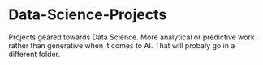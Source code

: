 # Data-Science-Projects
Projects geared towards Data Science. More analytical or predictive work rather than generative when it comes to AI. That will probaly go in a different folder.
